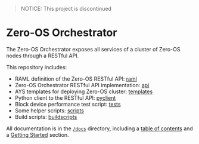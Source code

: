 > NOTICE: This project is discontinued

# Zero-OS Orchestrator

The Zero-OS Orchestrator exposes all services of a cluster of Zero-OS nodes through a RESTful API.

This repository includes:
- RAML definition of the Zero-OS RESTful API: [raml](/raml)
- Zero-OS Orchestrator RESTful API implementation: [api](/api)
- AYS templates for deploying Zero-OS cluster: [templates](/templates)
- Python client to the RESTful API: [pyclient](/pyclient)
- Block device performance test script: [tests](/tests)
- Some helper scripts: [scripts](/scripts)
- Build scripts: [buildscripts](/buildscripts)

All documentation is in the [`/docs`](./docs) directory, including a [table of contents](/docs/SUMMARY.md) and a [Getting Started](/docs/gettingstarted/README.md) section.
